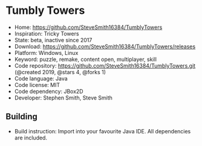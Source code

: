 # Tumbly Towers

- Home: https://github.com/SteveSmith16384/TumblyTowers
- Inspiration: Tricky Towers
- State: beta, inactive since 2017
- Download: https://github.com/SteveSmith16384/TumblyTowers/releases
- Platform: Windows, Linux
- Keyword: puzzle, remake, content open, multiplayer, skill
- Code repository: https://github.com/SteveSmith16384/TumblyTowers.git (@created 2019, @stars 4, @forks 1)
- Code language: Java
- Code license: MIT
- Code dependency: JBox2D
- Developer: Stephen Smith, Steve Smith

## Building

- Build instruction: Import into your favourite Java IDE. All dependencies are included.

